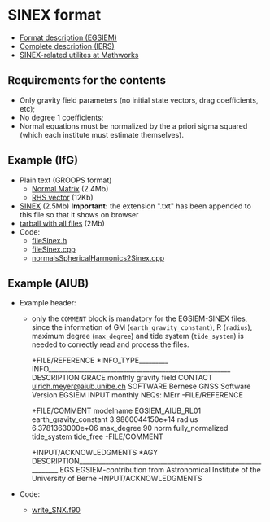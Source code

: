 # SINEX format

- [Format description (EGSIEM)](http://jgte.github.io/gswarm/SINEX/EGSIEM_NEQ_SNX.pdf)
- [Complete description (IERS)](https://www.iers.org/IERS/EN/Organization/AnalysisCoordinator/SinexFormat/sinex.html)
- [SINEX-related utilites at Mathworks](https://www.mathworks.com/matlabcentral/fileexchange?term=sinex)

## Requirements for the contents

- Only gravity field parameters (no initial state vectors, drag coefficients, etc);
- No degree 1 coefficients;
- Normal equations must be normalized by the a priori sigma squared (which each institute must estimate themselves).

## Example (IfG)

- Plain text (GROOPS format)
  - [Normal Matrix](http://jgte.github.io/gswarm/SINEX/example_IfG/txt/normals_swarm1_2013-11.txt) (2.4Mb)
  - [RHS vector](http://jgte.github.io/gswarm/SINEX/example_IfG/txt/normals_swarm1_2013-11.rightHandSide.txt) (12Kb)
- [SINEX](http://jgte.github.io/gswarm/SINEX/example_IfG/sinex/normals_swarm1_2013-11.snx.txt) (2.5Mb) **Important:** the extension ".txt" has been appended to this file so that it shows on browser
- [tarball with all files](http://jgte.github.io/gswarm/SINEX/example_IfG/examples.tar.gz) (2Mb)
- Code:
  - [fileSinex.h](http://jgte.github.io/gswarm/SINEX/example_IfG/fileSinex.h)
  - [fileSinex.cpp](http://jgte.github.io/gswarm/SINEX/example_IfG/fileSinex.cpp)
  - [normalsSphericalHarmonics2Sinex.cpp](http://jgte.github.io/gswarm/SINEX/example_IfG/normalsSphericalHarmonics2Sinex.cpp)

## Example (AIUB)

- Example header:
  - only the `COMMENT` block is mandatory for the EGSIEM-SINEX files, since the information of GM (`earth_gravity_constant`), R (`radius`), maximum degree (`max_degree`) and tide system (`tide_system`) is needed to correctly read and process the files.


    +FILE/REFERENCE
    *INFO_TYPE_________ INFO________________________________________________________
     DESCRIPTION        GRACE monthly gravity field
     CONTACT            ulrich.meyer@aiub.unibe.ch
     SOFTWARE           Bernese GNSS Software Version EGSIEM
     INPUT              monthly NEQs: MErr
    -FILE/REFERENCE

    +FILE/COMMENT
     modelname              EGSIEM_AIUB_RL01
     earth_gravity_constant 3.9860044150e+14
     radius                 6.3781363000e+06
     max_degree             90
     norm                   fully_normalized
     tide_system            tide_free
    -FILE/COMMENT

    +INPUT/ACKNOWLEDGMENTS
    *AGY DESCRIPTION________________________________________________________________
     EGS EGSIEM-contribution from Astronomical Institute of the University of Berne
    -INPUT/ACKNOWLEDGMENTS


- Code:
  - [write_SNX.f90](http://jgte.github.io/gswarm/SINEX/example_AIUB/write_SNX.f90)